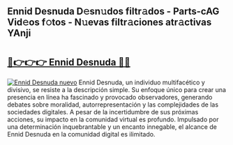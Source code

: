 ## Ennid Desnuda D𝚎sn𝚞dos filtr𝚊dos - Parts-cAG Vid𝚎os f𝚘tos - N𝚞evas filtr𝚊ciones atr𝚊ctivas YAnji

# <h2><a href="http://mb2wgz.tromn.icu/?c=Ennid+Desnuda">🔗👉👉👉 Ennid Desnuda 🔗🔗</a></h2>

[![Ennid Desnuda nuevo](https://i.imgur.com/pEAQMta.gif)](http://mb2wgz.tromn.icu/?c=Ennid+Desnuda)
Ennid Desnuda, un individuo multifacético y divisivo, se resiste a la descripción simple. Su enfoque único para crear una presencia en línea ha fascinado y provocado observadores, generando debates sobre moralidad, autorrepresentación y las complejidades de las sociedades digitales. A pesar de la incertidumbre de sus próximas acciones, su impacto en la comunidad virtual es profundo. Impulsado por una determinación inquebrantable y un encanto innegable, el alcance de Ennid Desnuda en la comunidad digital es ilimitado.
